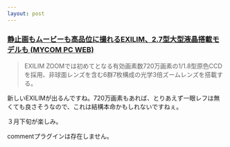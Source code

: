 ```yaml
---
layout: post
---
```

<h3><a href="http://pcweb.mycom.co.jp/news/2005/02/16/006.html">静止画もムービーも高品位に撮れるEXILIM、2.7型大型液晶搭載モデルも (MYCOM PC WEB)</a></h3>
<blockquote><p>EXILIM ZOOMでは初めてとなる有効画素数720万画素の1/1.8型原色CCDを採用、非球面レンズを含む6群7枚構成の光学3倍ズームレンズを搭載する。</p>
</blockquote>
<p>新しいEXILIMが出るんですね。720万画素もあれば、とりあえず一眼レフは無くても良さそうなので、これは結構本命かもしれないですねぇ。</p>
<p>３月下旬が楽しみ。</p>
<p><span class="error">commentプラグインは存在しません。</span> </p>
